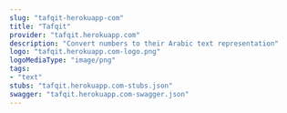 ```yaml
---
slug: "tafqit-herokuapp-com"
title: "Tafqit"
provider: "tafqit.herokuapp.com"
description: "Convert numbers to their Arabic text representation"
logo: "tafqit.herokuapp.com-logo.png"
logoMediaType: "image/png"
tags:
- "text"
stubs: "tafqit.herokuapp.com-stubs.json"
swagger: "tafqit.herokuapp.com-swagger.json"
---
```

